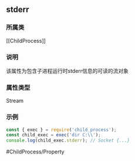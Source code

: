 ## stderr
### 所属类
[[ChildProcess]]

### 说明
该属性为包含子进程运行时stderr信息的可读的流对象

### 属性类型
Stream

### 示例
```javascript
const { exec } = require('child_process');
const child_exec = exec('dir C:\\');
console.log(child_exec.stderr); // Socket {...}
```

#ChildProcess/Property 